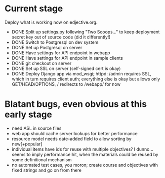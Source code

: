Current stage
=============

Deploy what is working now on edjective.org.

* DONE Split up settings.py following "Two Scoops..." to keep deployment secret key out of source code (did it differently!)
* DONE Switch to Postgresql on dev system
* DONE Set up Postgresql on server
* DONE Have settings for API endpoint in webapp
* DONE Have settings for API endpoint in sample clients
* DONE git checkout on server
* DONE Set up SSL on server (self-signed cert is okay)
* DONE Deploy Django app via mod_wsgi; httpd: /admin requires SSL, which in turn requires client auth; everything else is okay but allows only GET/HEAD/OPTIONS, / redirects to /webapp/ for now

Blatant bugs, even obvious at this early stage
==============================================

* need ASL in source files
* web app should cache server lookups for better performance
* resource model needs date-added field to allow sorting by new[+popular]
* individual items have ids for reuse with multiple objectives?  I dunno...  seems to imply performance hit, when the materials could be reused by some definitional mechanism
* no automated test cases, you moron; create course and objectives with fixed strings and go on from there

